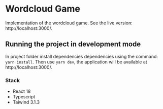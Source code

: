 # Wordcloud Game

Implementation of the wordcloud game. See the live version: http://localhost:3000/.

## Running the project in development mode

In project folder install dependencies dependencies using the command: `yarn install`.
Then use `yarn dev`, the application will be available at http://localhost:3000/.

### Stack

- React 18
- Typescript
- Taiwind 3.1.3
